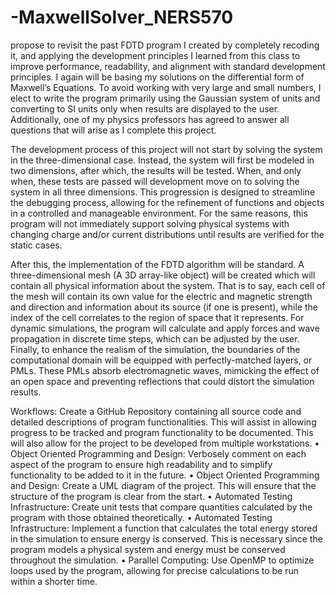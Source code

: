 # -MaxwellSolver_NERS570

 propose to revisit the past FDTD program I created by completely recoding it,
and applying the development principles I learned from this class to improve performance, readability,
and alignment with standard development principles. I again will be basing my solutions on the
differential form of Maxwell’s Equations. To avoid working with very large and small numbers, I
elect to write the program primarily using the Gaussian system of units and converting to SI units
only when results are displayed to the user. Additionally, one of my physics professors has agreed to
answer all questions that will arise as I complete this project.

The development process of this project will not start by solving the system in the three-dimensional
case. Instead, the system will first be modeled in two dimensions, after which, the results will be
tested. When, and only when, these tests are passed will development move on to solving the system
in all three dimensions. This progression is designed to streamline the debugging process, allowing for
the refinement of functions and objects in a controlled and manageable environment. For the same
reasons, this program will not immediately support solving physical systems with changing charge
and/or current distributions until results are verified for the static cases.

After this, the implementation of the FDTD algorithm will be standard. A three-dimensional mesh
(A 3D array-like object) will be created which will contain all physical information about the system.
That is to say, each cell of the mesh will contain its own value for the electric and magnetic strength
and direction and information about its source (if one is present), while the index of the cell correlates
to the region of space that it represents. For dynamic simulations, the program will calculate and
apply forces and wave propagation in discrete time steps, which can be adjusted by the user. Finally,
to enhance the realism of the simulation, the boundaries of the computational domain will be equipped
with perfectly-matched layers, or PMLs. These PMLs absorb electromagnetic waves, mimicking the
effect of an open space and preventing reflections that could distort the simulation results.

Workflows: Create a GitHub Repository containing all source code and detailed descriptions
of program functionalities. This will assist in allowing progress to be tracked and program
functionality to be documented. This will also allow for the project to be developed from multiple
workstations.
• Object Oriented Programming and Design: Verbosely comment on each aspect of the program
to ensure high readability and to simplify functionality to be added to it in the future.
• Object Oriented Programming and Design: Create a UML diagram of the project. This will
ensure that the structure of the program is clear from the start.
• Automated Testing Infrastructure: Create unit tests that compare quantities calculated by the
program with those obtained theoretically.
• Automated Testing Infrastructure: Implement a function that calculates the total energy stored
in the simulation to ensure energy is conserved. This is necessary since the program models a
physical system and energy must be conserved throughout the simulation.
• Parallel Computing: Use OpenMP to optimize loops used by the program, allowing for precise
calculations to be run within a shorter time.
